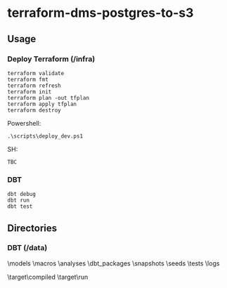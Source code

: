 # terraform-dms-postgres-to-s3

## Usage

### Deploy Terraform (/infra)

```shell
terraform validate
terraform fmt
terraform refresh
terraform init
terraform plan -out tfplan
terraform apply tfplan
terraform destroy
```

Powershell:
``` shell
.\scripts\deploy_dev.ps1
```

SH:
``` shell
TBC
```

### DBT

```
dbt debug
dbt run
dbt test
```


## Directories

### DBT (/data)

\models
\macros
\analyses
\dbt_packages
\snapshots
\seeds
\tests
\logs

\target\compiled
\target\run
